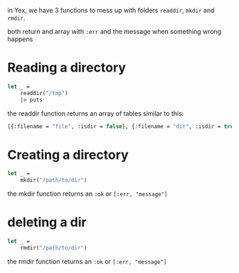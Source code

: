 in Yex, we have 3 functions to mess up with folders `readdir`, `mkdir` and `rmdir`.

both return and array with `:err` and the message when something wrong happens

# Reading a directory

```ml
let _ = 
    readdir("/tmp")
    |> puts
```
the readdir function returns an array of tables similar to this:

```ml
[{:filename = "file", :isdir = false}, {:filename = "dir", :isdir = true}]
```

# Creating a directory

```ml
let _ = 
    mkdir("/path/to/dir")
``` 

the mkdir function returns an `:ok` or `[:err, "message"]`

# deleting a dir


```ml
let _ = 
    rmdir("/path/to/dir")
``` 

the rmdir function returns an `:ok` or `[:err, "message"]`